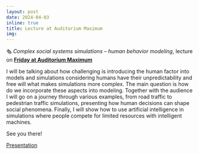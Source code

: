```yaml
---
layout: post
date: 2024-04-03
inline: true
title: Lecture at Auditorium Maximum
img:
---
```


🗞 _Complex social systems simulations – human behavior modeling_, lecture on [**Friday at Auditorium Maximum**]( https://www.linkedin.com/feed/update/urn:li:activity:7178375135991631873/)


I will be talking about how challenging is introducing the human factor into models and simulations considering humans have their unpredictability and free will what makes simulations more complex. The main question is how do we incorporate these aspects into modeling. Together with the audience I will go on a journey through various examples, from road traffic to pedestrian traffic simulations, presenting how human decisions can shape social phenomena. Finally, I will show how to use artificial intelligence in simulations where people compete for limited resources with intelligent machines.

See you there!



[Presentation](https://github.com/RafalKucharskiPK/rafalkucharskipk.github.io/blob/master/assets/pdf/sfi.pdf)
